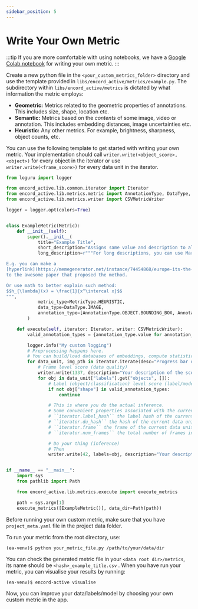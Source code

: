 ```yaml
---
sidebar_position: 5
---
```


# Write Your Own Metric

:::tip
If you are more comfortable with using notebooks, we have a
[Google Colab notebook](https://colab.research.google.com/drive/1tAqGGSY0sZfwec2Vp4ThvgLKIefy3-4b?usp=sharing)
for writing your own metric.
:::

Create a new python file in the `<your_custom_metrics_folder>` directory and use the template provided in
`libs/encord_active/metrics/example.py`. The subdirectory within `libs/encord_active/metrics` is dictated by what
information the metric employs:

- **Geometric:** Metrics related to the geometric properties of annotations.
  This includes size, shape, location etc.
- **Semantic:** Metrics based on the _contents_ of some image, video or annotation.
  This includes embedding distances, image uncertainties etc.
- **Heuristic:** Any other metrics. For example, brightness, sharpness, object counts, etc.

You can use the following template to get started with writing your own metric.
Your implementation should call `writer.write(<object_score>, <object>)` for every object in the iterator or use `writer.write(<frame_score>)` for every data unit in the iterator.

```python
from loguru import logger

from encord_active.lib.common.iterator import Iterator
from encord_active.lib.metrics.metric import AnnotationType, DataType, Metric, MetricType
from encord_active.lib.metrics.writer import CSVMetricWriter

logger = logger.opt(colors=True)


class ExampleMetric(Metric):
    def __init__(self):
        super().__init__(
            title="Example Title",
            short_description="Assigns same value and description to all objects.",
            long_description=r"""For long descriptions, you can use Markdown to _format_ the text.

E.g. you can make a
[hyperlink](https://memegenerator.net/instance/74454868/europe-its-the-final-markdown)
to the awesome paper that proposed the method.

Or use math to better explain such method:
$$h_{\lambda}(x) = \frac{1}{x^\intercal x}$$
""",
            metric_type=MetricType.HEURISTIC,
            data_type=DataType.IMAGE,
            annotation_type=[AnnotationType.OBJECT.BOUNDING_BOX, AnnotationType.OBJECT.ROTATABLE_BOUNDING_BOX, AnnotationType.OBJECT.POLYGON],
        )

    def execute(self, iterator: Iterator, writer: CSVMetricWriter):
        valid_annotation_types = {annotation_type.value for annotation_type in self.metadata.annotation_type}

        logger.info("My custom logging")
        # Preprocessing happens here.
        # You can build/load databases of embeddings, compute statistics, etc
        for data_unit, img_pth in iterator.iterate(desc="Progress bar description"):
            # Frame level score (data quality)
            writer.write(1337, description="Your description of the score [can be omitted]")
            for obj in data_unit["labels"].get("objects", []):
                # Label (object/classification) level score (label/model prediction quality)
                if not obj["shape"] in valid_annotation_types:
                    continue

                # This is where you do the actual inference.
                # Some convenient properties associated with the current data.
                # ``iterator.label_hash`` the label hash of the current data unit
                # ``iterator.du_hash`` the hash of the current data unit
                # ``iterator.frame`` the frame of the current data unit
                # ``iterator.num_frames`` the total number of frames in the label row.

                # Do your thing (inference)
                # Then
                writer.write(42, labels=obj, description="Your description of the score [can be omitted]")


if __name__ == "__main__":
    import sys
    from pathlib import Path

    from encord_active.lib.metrics.execute import execute_metrics

    path = sys.argv[1]
    execute_metrics([ExampleMetric()], data_dir=Path(path))
```

Before running your own custom metric, make sure that you have `project_meta.yaml` file in the project data folder.

To run your metric from the root directory, use:

```shell
(ea-venv)$ python your_metric_file.py /path/to/your/data/dir
```

You can check the generated metric file in your `<data root dir>/metrics`, its name should be `<hash>_example_title.csv` .
When you have run your metric, you can visualise your results by running:

```shell
(ea-venv)$ encord-active visualise
```

Now, you can improve your data/labels/model by choosing your own custom metric in the app.
